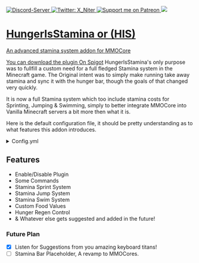 <p>
  <a href="https://discord.gg/n3uEJwg">
      <img src="https://discordapp.com/api/guilds/401537312246202389/widget.png" alt="Discord-Server"/>
  </a>
  <a href="https://twitter.com/X_Niter">
    <img alt="Twitter: X_Niter" src="https://img.shields.io/twitter/follow/X_Niter.svg?style=social" target="_blank" />
  </a>
  <a href="https://patreon.com/X_Niter">
    <img src="https://img.shields.io/endpoint.svg?url=https%3A%2F%2Fshieldsio-patreon.vercel.app%2Fapi%3Fusername%3DX_Niter%26type%3Dpatrons&style=flat" alt="Support me on Patreon" />
  </a>
  <a href="https://www.paypal.com/paypalme/RileyBWayz">
    <img src="https://img.shields.io/badge/Donate-PayPal-blue.svg">
</p>
  
# HungerIsStamina or (HIS)
An advanced stamina system addon for MMOCore


You can download the plugin [On Spigot](https://www.spigotmc.org/resources/hunger-is-stamina-mmocore-addon.95964/)
HungerIsStamina's only purpose was to fullfill a custom need for a full fledged Stamina system in the Minecraft game.
The Original intent was to simply make running take away stamina and sync it with the hunger bar, though the goals of that changed very quickly.

It is now a full Stamina system which too include stamina costs for Sprinting, Jumping & Swimming, simply to better integrate MMOCore into Vanilla Minecraft servers a bit more then what it is.

Here is the default configuration file, it should be pretty understanding as to what features this addon introduces.
<details>
  <summary>Config.yml</summary>
  
  ```yml
  # [[ Hunger is Stamina - v1.2.0 ]]
#   Motivated by ASangarin, Created by X_Niter


# NOTE: Any changes made here requires restart, reloading is not a feature in this addon!

# Is this Plugin Enabled [True = YES, False = NO]
IsPluginEnabled: true


####################################################################
#                     SPRINTING STAMINA                            #
####################################################################

# Do you want sprinting to drain stamina? [True = YES, False = NO]
StaminaCostForSprintingEnabled: True

# Stamina cost while sprinting, cost will apply every second the player is running
StaminaCostForSprinting: 1

# How many Ticks pass before draining the stamina cost from the players stamina
# DEFAULT is drain "StaminaCostForSprinting" every (1)second of sprinting [20 Ticks = 1 Second]
StaminaDrainTickSpeedSprint: 20



####################################################################
#                     JUMPING STAMINA                              #
####################################################################

# Do you want jumping to drain stamina? [True = YES, False = NO]
StaminaCostForJumpingEnabled: True

# Stamina Cost for when a Player jumps
StaminaCostForJumping: 2

StaminaDrainTickSpeedJump: 20

####################################################################
#                     SWIMMING STAMINA                             #
####################################################################

# Do you want swimming to drain stamina? [True = YES, False = NO]
StaminaCostForSwimmingEnabled: True

# Stamina cost while swimming, cost will apply every second the player is swimming
StaminaCostForSwimming: 1

StaminaDrainTickSpeedSwim: 20


####################################################################
#                       PLUGIN EXTRAS                              #
####################################################################

# Get notified when there is a new version available
# Only Available if "config-version" is 4+ as of right now!
Update-Checker: false

# Enable if you want to see more information about the plugins functions.
Debug-Enabled: false

# DO NOT TOUCH, IT'S AT THE BOTTOM FOR A REASON!
config-version: 4


####################################################################
#                          FOODS                                   #
####################################################################

# When food bar/stamina is empty or 0, should the player take Vanilla Minecraft Starvation Damage.
# If True then player will take Minecraft Starvation Damage.
# If False, then the player will not take Starvation damage.
StarvationDamage: true

# If Starvation Damage is true, how much damage should they take?
StarvationDamageValue: 0.5

# Enabled Hunger Bar Regeneration
# DEFAULT, True = Enabled
EnableRegen: True

# The max a player hunger will regen too.
# 1 equal to half a drumstick.
#DEFAULT, 10 = Half a Hunger
HungerRegenLimit: 10

# Amount of hunger to regen every "RegenTimeInTicks"
HungerRegenAmount: 1

# Time it takes to regen Hunger
# 20 Ticks equals 1 second
# DEFAULT, 4 seconds
RegenTimeInTicks: 80

# When player eats to fill the hunger bar, do you want food to fill a little bit of stamina.
FoodFillStaminaPartial: true

# Enables you to change food values in Foods.yml
EnableCustomFoodValues: True
  ```
 </details>
  
  
  ## Features
  - Enable/Disable Plugin
  - Some Commands
  - Stamina Sprint System
  - Stamina Jump System
  - Stamina Swim System
  - Custom Food Values
  - Hunger Regen Control
  - & Whatever else gets suggested and added in the future!

  
  
  
  ### Future Plan
- [x] Listen for Suggestions from you amazing keyboard titans!
- [ ] Stamina Bar Placeholder, A revamp to MMOCores.
